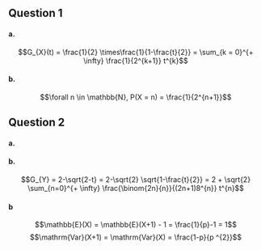 ## Question 1
#### a.
$$G_{X}(t) = \frac{1}{2} \times\frac{1}{1-\frac{t}{2}} = \sum_{k = 0}^{+ \infty} \frac{1}{2^{k+1}} t^{k}$$
#### b.
$$\forall n \in \mathbb{N}, P(X = n) = \frac{1}{2^{n+1}}$$

## Question 2
#### a.
#### b.
$$G_{Y} = 2-\sqrt{2-t} = 2-\sqrt{2} \sqrt{1-\frac{t}{2}} = 2 + \sqrt{2} \sum_{n=0}^{+ \infty} \frac{\binom{2n}{n}}{(2n+1)8^{n}}  t^{n}$$

#### b
$$\mathbb{E}(X) = \mathbb{E}(X+1) - 1 = \frac{1}{p}-1 = 1$$
$$\mathrm{Var}(X+1) = \mathrm{Var}(X) = \frac{1-p}{p
^{2}}$$

